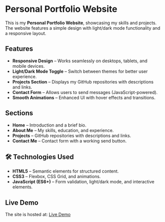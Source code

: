 # Personal Portfolio Website

This is my **Personal Portfolio Website**, showcasing my skills and projects. The website features a simple design with light/dark mode functionality and a responsive layout.

## Features
- **Responsive Design** – Works seamlessly on desktops, tablets, and mobile devices.
- **Light/Dark Mode Toggle** – Switch between themes for better user experience.
- **Projects Section** – Displays my GitHub repositories with descriptions and links.
- **Contact Form** – Allows users to send messages (JavaScript-powered).
- **Smooth Animations** – Enhanced UI with hover effects and transitions.

## Sections
- **Home** – Introduction and a brief bio.
- **About Me** – My skills, education, and experience.
- **Projects** – GitHub repositories with descriptions and links.
- **Contact Me** – Contact form with a working send button.

## 🛠 Technologies Used
- **HTML5** – Semantic elements for structured content.
- **CSS3** – Flexbox, CSS Grid, and animations.
- **JavaScript (ES6+)** – Form validation, light/dark mode, and interactive elements.

## Live Demo
The site is hosted at: [Live Demo](https://cyrylretuta.github.io/final-assessment/)
